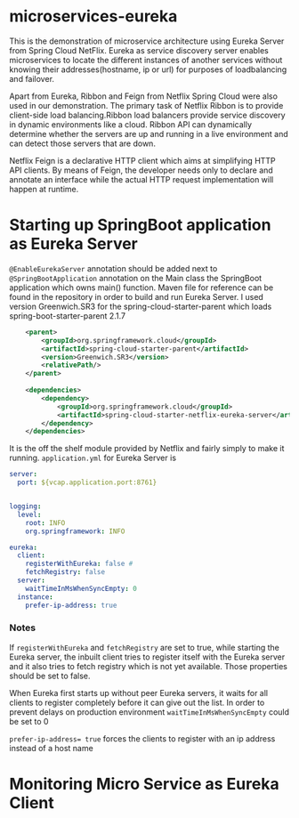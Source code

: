 # microservices-eureka

This is the demonstration of microservice architecture using Eureka Server from Spring Cloud NetFlix. Eureka as service discovery server enables microservices to locate the different instances of another services without knowing their addresses(hostname, ip or url) for purposes of loadbalancing and failover. 

Apart from Eureka, Ribbon and Feign from Netflix Spring Cloud were also used in our demonstration. The primary task of Netflix Ribbon is to provide client-side load balancing.Ribbon load balancers provide service discovery in dynamic environments like a cloud. Ribbon API can dynamically determine whether the servers are up and running in a live environment and can detect those servers that are down. 

Netflix Feign is a declarative HTTP client which aims at simplifying HTTP API clients. By means of  Feign, the developer needs only to declare and annotate an interface while the actual HTTP request implementation will happen at runtime.

# Starting up SpringBoot application as Eureka Server
`@EnableEurekaServer` annotation should be added next to `@SpringBootApplication` annotation on the Main class the SpringBoot application which owns main() function. Maven file for reference can be found in the repository in order to build and run Eureka Server. I used version Greenwich.SR3 for the spring-cloud-starter-parent which loads spring-boot-starter-parent 2.1.7

```xml
    <parent>
        <groupId>org.springframework.cloud</groupId>
        <artifactId>spring-cloud-starter-parent</artifactId>
        <version>Greenwich.SR3</version>
        <relativePath/>
    </parent>
    
    <dependencies>
        <dependency>
            <groupId>org.springframework.cloud</groupId>
            <artifactId>spring-cloud-starter-netflix-eureka-server</artifactId>
        </dependency>
    </dependencies>
```
It is the off the shelf module provided by Netflix and fairly simply to make it running. 
`application.yml` for Eureka Server is

```yml
server:
  port: ${vcap.application.port:8761}


logging:
  level:
    root: INFO
    org.springframework: INFO

eureka:
  client:
    registerWithEureka: false #
    fetchRegistry: false
  server:
    waitTimeInMsWhenSyncEmpty: 0
  instance:
    prefer-ip-address: true
```

### Notes
 
If `registerWithEureka` and `fetchRegistry` are set to true, while starting the Eureka server, the inbuilt client tries to register itself with the Eureka server and it also tries to fetch registry which is not yet available. Those properties should be set to false.

When Eureka first starts up without peer Eureka servers, it waits for all clients to register completely before it can give out the list. In order to prevent delays on production environment `waitTimeInMsWhenSyncEmpty` could be set to 0

`prefer-ip-address= true` forces the clients to register with an ip address instead of a host name

# Monitoring Micro Service as Eureka Client



